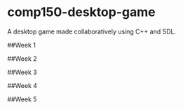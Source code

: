 # comp150-desktop-game
A desktop game made collaboratively using C++ and SDL.

##Week 1

##Week 2

##Week 3

##Week 4

##Week 5